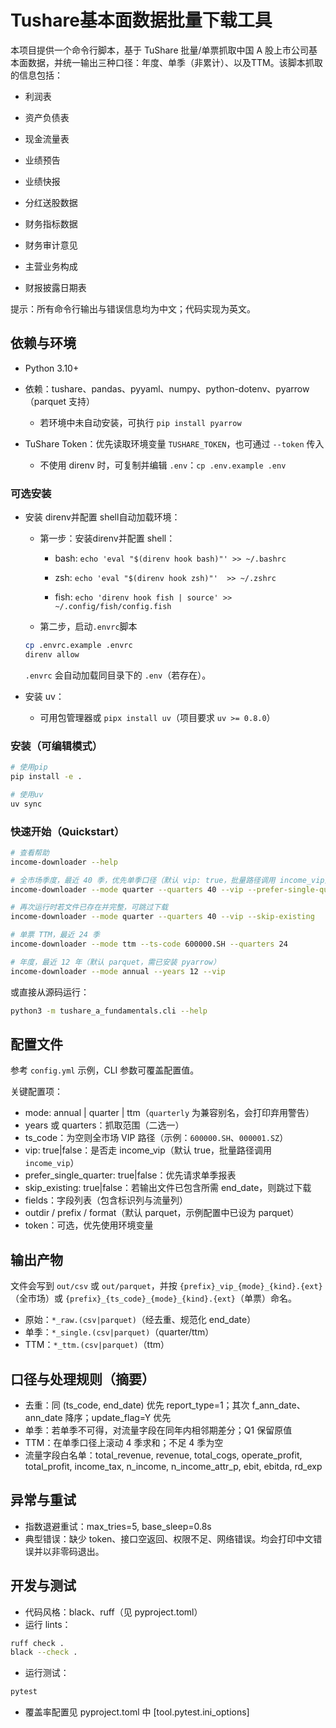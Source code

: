 # Tushare基本面数据批量下载工具

本项目提供一个命令行脚本，基于 TuShare 批量/单票抓取中国 A 股上市公司基本面数据，并统一输出三种口径：年度、单季（非累计）、以及TTM。该脚本抓取的信息包括：

* 利润表

* 资产负债表

* 现金流量表

* 业绩预告

* 业绩快报

* 分红送股数据

* 财务指标数据

* 财务审计意见

* 主营业务构成

* 财报披露日期表

提示：所有命令行输出与错误信息均为中文；代码实现为英文。

## 依赖与环境

* Python 3.10+

* 依赖：tushare、pandas、pyyaml、numpy、python-dotenv、pyarrow（parquet 支持）
  - 若环境中未自动安装，可执行 `pip install pyarrow`

* TuShare Token：优先读取环境变量 `TUSHARE_TOKEN`，也可通过 `--token` 传入
  - 不使用 direnv 时，可复制并编辑 `.env`：`cp .env.example .env`

### 可选安装

* 安装 direnv并配置 shell自动加载环境：

    * 第一步：安装direnv并配置 shell：

        * bash: `echo 'eval "$(direnv hook bash)"' >> ~/.bashrc`

        * zsh: `echo 'eval "$(direnv hook zsh)"'  >> ~/.zshrc`

        * fish: `echo 'direnv hook fish | source' >> ~/.config/fish/config.fish`

    * 第二步，启动`.envrc`脚本

    ```bash
    cp .envrc.example .envrc
    direnv allow
    ```
    `.envrc` 会自动加载同目录下的 `.env`（若存在）。

* 安装 uv：

    * 可用包管理器或 `pipx install uv`（项目要求 `uv >= 0.8.0`）


### 安装（可编辑模式）

```bash
# 使用pip
pip install -e .

# 使用uv
uv sync
```

### 快速开始（Quickstart）

```bash
# 查看帮助
income-downloader --help

# 全市场季度，最近 40 季，优先单季口径（默认 vip: true，批量路径调用 income_vip）
income-downloader --mode quarter --quarters 40 --vip --prefer-single-quarter

# 再次运行时若文件已存在并完整，可跳过下载
income-downloader --mode quarter --quarters 40 --vip --skip-existing

# 单票 TTM，最近 24 季
income-downloader --mode ttm --ts-code 600000.SH --quarters 24

# 年度，最近 12 年（默认 parquet，需已安装 pyarrow）
income-downloader --mode annual --years 12 --vip
```

或直接从源码运行：

```bash
python3 -m tushare_a_fundamentals.cli --help
```

## 配置文件

参考 `config.yml` 示例，CLI 参数可覆盖配置值。

关键配置项：

* mode: annual | quarter | ttm（`quarterly` 为兼容别名，会打印弃用警告）
* years 或 quarters：抓取范围（二选一）
* ts_code：为空则全市场 VIP 路径（示例：`600000.SH`、`000001.SZ`）
* vip: true|false：是否走 income_vip（默认 true，批量路径调用 `income_vip`）
* prefer_single_quarter: true|false：优先请求单季报表
* skip_existing: true|false：若输出文件已包含所需 end_date，则跳过下载
* fields：字段列表（包含标识列与流量列）
* outdir / prefix / format（默认 parquet，示例配置中已设为 parquet）
* token：可选，优先使用环境变量

## 输出产物

文件会写到 `out/csv` 或 `out/parquet`，并按 `{prefix}_vip_{mode}_{kind}.{ext}`（全市场）或 `{prefix}_{ts_code}_{mode}_{kind}.{ext}`（单票）命名。

* 原始：`*_raw.(csv|parquet)`（经去重、规范化 end_date）
* 单季：`*_single.(csv|parquet)`（quarter/ttm）
* TTM：`*_ttm.(csv|parquet)`（ttm）

## 口径与处理规则（摘要）

* 去重：同 (ts_code, end_date) 优先 report_type=1；其次 f_ann_date、ann_date 降序；update_flag=Y 优先
* 单季：若单季不可得，对流量字段在同年内相邻期差分；Q1 保留原值
* TTM：在单季口径上滚动 4 季求和；不足 4 季为空
* 流量字段白名单：total_revenue, revenue, total_cogs, operate_profit, total_profit, income_tax, n_income, n_income_attr_p, ebit, ebitda, rd_exp

## 异常与重试

* 指数退避重试：max_tries=5, base_sleep=0.8s
* 典型错误：缺少 token、接口空返回、权限不足、网络错误。均会打印中文错误并以非零码退出。

## 开发与测试

* 代码风格：black、ruff（见 pyproject.toml）
* 运行 lints：

```bash
ruff check .
black --check .
```

* 运行测试：

```bash
pytest
```

* 覆盖率配置见 pyproject.toml 中 [tool.pytest.ini_options]
